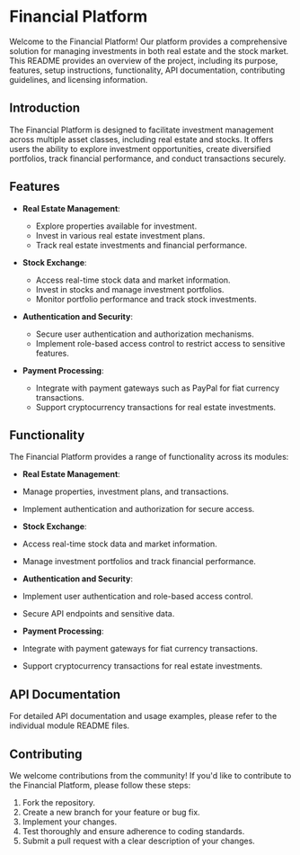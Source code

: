 # Financial Platform

Welcome to the Financial Platform! Our platform provides a comprehensive solution for managing investments in both real estate and the stock market. This README provides an overview of the project, including its purpose, features, setup instructions, functionality, API documentation, contributing guidelines, and licensing information.

## Introduction

The Financial Platform is designed to facilitate investment management across multiple asset classes, including real estate and stocks. It offers users the ability to explore investment opportunities, create diversified portfolios, track financial performance, and conduct transactions securely.

## Features

- **Real Estate Management**:
  - Explore properties available for investment.
  - Invest in various real estate investment plans.
  - Track real estate investments and financial performance.

- **Stock Exchange**:
  - Access real-time stock data and market information.
  - Invest in stocks and manage investment portfolios.
  - Monitor portfolio performance and track stock investments.

- **Authentication and Security**:
  - Secure user authentication and authorization mechanisms.
  - Implement role-based access control to restrict access to sensitive features.

- **Payment Processing**:
  - Integrate with payment gateways such as PayPal for fiat currency transactions.
  - Support cryptocurrency transactions for real estate investments.

## Functionality

The Financial Platform provides a range of functionality across its modules:

- **Real Estate Management**:
- Manage properties, investment plans, and transactions.
- Implement authentication and authorization for secure access.

- **Stock Exchange**:
- Access real-time stock data and market information.
- Manage investment portfolios and track financial performance.

- **Authentication and Security**:
- Implement user authentication and role-based access control.
- Secure API endpoints and sensitive data.

- **Payment Processing**:
- Integrate with payment gateways for fiat currency transactions.
- Support cryptocurrency transactions for real estate investments.

## API Documentation

For detailed API documentation and usage examples, please refer to the individual module README files.

## Contributing

We welcome contributions from the community! If you'd like to contribute to the Financial Platform, please follow these steps:

1. Fork the repository.
2. Create a new branch for your feature or bug fix.
3. Implement your changes.
4. Test thoroughly and ensure adherence to coding standards.
5. Submit a pull request with a clear description of your changes.



